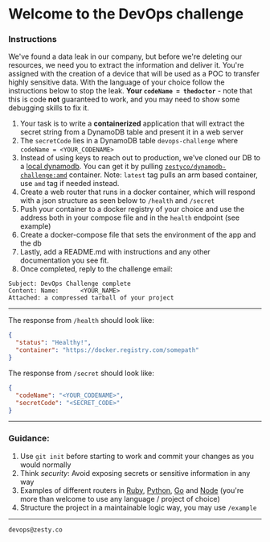 # Welcome to the DevOps challenge

### Instructions

We've found a data leak in our company, but before we're deleting our resources, we need you to extract the information and deliver it.
You're assigned with the creation of a device that will be used as a POC to transfer highly sensitive data.
With the language of your choice follow the instructions below to stop the leak.
**Your `codeName = thedoctor`** - note that this is code **not** guaranteed to work, and you may need to show some debugging skills to fix it.

1. Your task is to write a **containerized** application that will extract the secret string from a DynamoDB table and present it in a web server
1. The `secretCode` lies in a DynamoDB table `devops-challenge` where `codeName = <YOUR_CODENAME>`
1. Instead of using keys to reach out to production, we've cloned our DB to a [local dynamodb](https://hub.docker.com/r/amazon/dynamodb-local). You can get it by pulling [`zestyco/dynamodb-challenge:amd`](https://hub.docker.com/repository/docker/zestyco/dynamodb-challenge) container. Note: `latest` tag pulls an arm based container, use `amd` tag if needed instead.
1. Create a web router that runs in a docker container, which will respond with a json structure as seen below to `/health` and `/secret`
1. Push your container to a docker registry of your choice and use the address both in your compose file and in the `health` endpoint (see example)
1. Create a docker-compose file that sets the environment of the app and the db
1. Lastly, add a README.md with instructions and any other documentation you see fit.
1. Once completed, reply to the challenge email:
```
Subject: DevOps Challenge complete
Content: Name:      <YOUR_NAME>
Attached: a compressed tarball of your project
```

---

The response from `/health` should look like:
```json
{
  "status": "Healthy!",
  "container": "https://docker.registry.com/somepath"
}
```

The response from `/secret` should look like:
```json
{
  "codeName": "<YOUR_CODENAME>",
  "secretCode": "<SECRET_CODE>"
}
```

---

### Guidance:

1. Use `git init` before starting to work and commit your changes as you would normally
2. Think *security*: Avoid exposing secrets or sensitive information in any way
3. Examples of different routers in [Ruby](https://github.com/sinatra/sinatra), [Python](http://flask.pocoo.org/), [Go](https://golang.org/pkg/net/http/) and [Node](https://www.npmjs.com/package/http-server) (you're more than welcome to use any language / project of choice)
4. Structure the project in a maintainable logic way, you may use `/example`
---

```
devops@zesty.co
```
